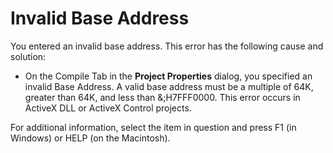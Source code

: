 
# Invalid Base Address

You entered an invalid base address. This error has the following cause and solution:



- On the Compile Tab in the  **Project Properties** dialog, you specified an invalid Base Address. A valid base address must be a multiple of 64K, greater than 64K, and less than &;H7FFF0000. This error occurs in ActiveX DLL or ActiveX Control projects.
    

For additional information, select the item in question and press F1 (in Windows) or HELP (on the Macintosh).
